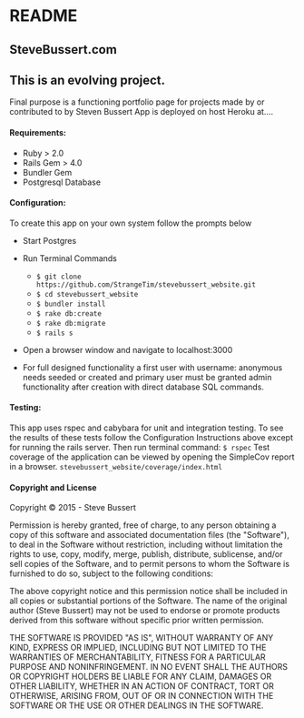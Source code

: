 # README
## SteveBussert.com

## This is an evolving project.
Final purpose is a functioning portfolio page for projects made by or contributed to by Steven Bussert
App is deployed on host Heroku at....


#### Requirements:
* Ruby > 2.0
* Rails Gem > 4.0
* Bundler Gem
* Postgresql Database

#### Configuration:
To create this app on your own system follow the prompts below
* Start Postgres
* Run Terminal Commands

    * `$ git clone https://github.com/StrangeTim/stevebussert_website.git`
    * `$ cd stevebussert_website`
    * `$ bundler install`
    * `$ rake db:create`
    * `$ rake db:migrate`
    * `$ rails s`

* Open a browser window and navigate to localhost:3000

* For full designed functionality a first user with username: anonymous needs seeded or created and primary user must be granted admin functionality after creation with direct database SQL commands.

#### Testing:
This app uses rspec and cabybara for unit and integration testing.
To see the results of these tests follow the Configuration Instructions above except for running the rails server.  Then run terminal command:  `$ rspec`
Test coverage of the application can be viewed by opening the SimpleCov report in a browser.  `stevebussert_website/coverage/index.html`


#### Copyright and License
Copyright &copy; 2015 - Steve Bussert

Permission is hereby granted, free of charge, to any person obtaining a copy of this software and associated documentation files (the "Software"), to deal in the Software without restriction, including without limitation the rights to use, copy, modify, merge, publish, distribute, sublicense, and/or sell copies of the Software, and to permit persons to whom the Software is furnished to do so, subject to the following conditions:

The above copyright notice and this permission notice shall be included in all copies or substantial portions of the Software. The name of the original author (Steve Bussert) may not be used to endorse or promote products derived from this software without specific prior written permission.

THE SOFTWARE IS PROVIDED "AS IS", WITHOUT WARRANTY OF ANY KIND, EXPRESS OR IMPLIED, INCLUDING BUT NOT LIMITED TO THE WARRANTIES OF MERCHANTABILITY, FITNESS FOR A PARTICULAR PURPOSE AND NONINFRINGEMENT. IN NO EVENT SHALL THE AUTHORS OR COPYRIGHT HOLDERS BE LIABLE FOR ANY CLAIM, DAMAGES OR OTHER LIABILITY, WHETHER IN AN ACTION OF CONTRACT, TORT OR OTHERWISE, ARISING FROM, OUT OF OR IN CONNECTION WITH THE SOFTWARE OR THE USE OR OTHER DEALINGS IN THE SOFTWARE.
